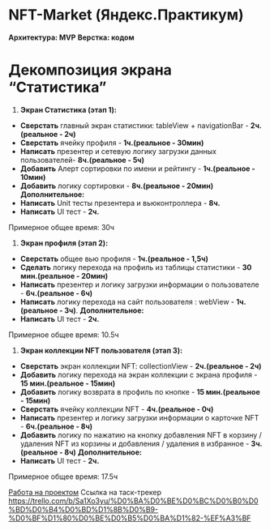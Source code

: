 # NFT-Market (Яндекс.Практикум)

**Архитектура: MVP**
**Верстка: кодом**

# **Декомпозиция экрана “Статистика”**

1. **Экран Статистика (этап 1):**
- **Сверстать** главный экран статистики: tableView + navigationBar - **2ч.(реальное - 2ч)**
- **Сверстать** ячейку профиля - **1ч.(реальное - 30мин)**
- **Написать** презентер и сетевую логику загрузки данных пользователей- **8ч.(реальное - 5ч)**
- **Добавить** Алерт сортировки по имени и рейтингу - **1ч.(реальное - 10мин)**
- **Добавить** логику сортировки - **8ч.(реальное - 20мин)**
**Дополнительное:**
- **Написать** Unit тесты презентера и вьюконтроллера - **8ч.**
- **Написать** UI тест - **2ч.**

Примерное общее время: 30ч

1. **Экран профиля (этап 2):**
- **Сверстать** общее вью профиля - **1ч.(реальное - 1,5ч)**
- **Сделать** логику перехода на профиль из таблицы статистики - **30 мин.(реальное - 20мин)**
- **Написать** презентер и логику загрузки информации о пользователе - **6ч.(реальное - 6ч)**
- **Написать** логику перехода на сайт пользователя : webView - **1ч.(реальное - 3ч)**.
**Дополнительное:**
- **Написать** UI тест - **2ч.**

Примерное общее время: 10.5ч

1. **Экран коллекции NFT пользователя (этап 3):**
- **Сверстать** экран коллекции NFT: collectionView - **2ч.(реальное - 2ч)**
- **Добавить** логику перехода на экран коллекции с экрана профиля - **15 мин.(реальное - 15мин)**
- **Добавить** логику возврата в профиль по кнопке - **15 мин.(реальное - 15мин)**
- **Сверстать** ячейку коллекции NFT - **4ч.(реальное - 0ч)**
- **Написать** презентер и логику загрузки информации о карточке NFT - **6ч.(реальное - 8ч)**
- **Добавить** логику по нажатию на кнопку добавления NFT в корзину / удаления NFT из корзины и добавления / удаления в избранное - **3ч.(реальное - 8ч)**
**Дополнительное:**
- **Написать** UI тест - **2ч.**

Примерное общее время: 17.5ч

[Работа на проектом](https://www.notion.so/db1d4a2dd48b4a4f874d26d2bff18d76?pvs=21)
Ссылка на таск-трекер https://trello.com/b/Sa1Xo3yu/%D0%BA%D0%BE%D0%BC%D0%B0%D0%BD%D0%B4%D0%BD%D1%8B%D0%B9-%D0%BF%D1%80%D0%BE%D0%B5%D0%BA%D1%82-%EF%A3%BF
